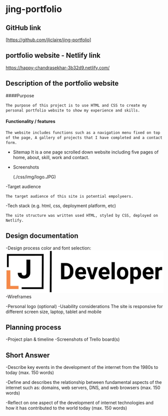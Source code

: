 # jing-portfolio

## GitHub link 
  [https://github.com/jliclaire/jing-portfolio]

## portfolio website - Netlify link
  https://happy-chandrasekhar-3b32d9.netlify.com/

## Description of the portfolio website
  ####Purpose


    The purpose of this project is to use HTML and CSS to create my personal portfolio website to show my experience and skills.


  #### Functionality / features

    The website includes functions such as a navigation menu fixed on top of the page, A gallery of projects that I have completed and a contact form.

  * Sitemap
    It is a one page scrolled down website including five pages of home, about, skill, work and contact.

  * Screenshots

    (./css/img/logo.JPG)

  -Target audience

    The target audience of this site is potential empolyeers.

  -Tech stack (e.g. html, css, deployment platform, etc)
  
    The site structure was written used HTML, styled by CSS, deployed on Netlify.

## Design documentation
-Design process
  color and font selection: 
  <img src="css/img/logo.JPG">
-Wireframes
  
-Personal logo (optional)
-Usability considerations
  The site is responsive for different screen size, laptop, tablet and mobile

## Planning process
-Project plan & timeline
-Screenshots of Trello board(s)

## Short Answer
-Describe key events in the development of the internet from the 1980s to today (max. 150 words)

-Define and describes the relationship between fundamental aspects of the internet such as: domains, web servers, DNS, and web browsers (max. 150 words)

-Reflect on one aspect of the development of internet technologies and how it has contributed to the world today (max. 150 words)